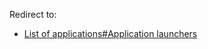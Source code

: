 Redirect to:

*   [List of applications#Application launchers](/index.php?title=List_of_applications&redirect=no#Application_launchers "List of applications")